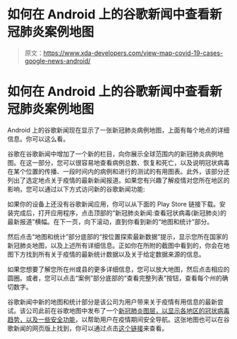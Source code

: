 # 如何在 Android 上的谷歌新闻中查看新冠肺炎案例地图

> 原文：<https://www.xda-developers.com/view-map-covid-19-cases-google-news-android/>

# 如何在 Android 上的谷歌新闻中查看新冠肺炎案例地图

Android 上的谷歌新闻现在显示了一张新冠肺炎病例地图，上面有每个地点的详细信息。你可以这么看。

谷歌在谷歌新闻中增加了一个新的栏目，向你展示全球范围内的新冠肺炎病例地图。在这一部分，您可以很容易地查看病例总数、恢复和死亡，以及说明冠状病毒在某个位置的传播、一段时间内的病例和进行的测试的有用图表。此外，该部分还列出了选定地点关于疫情的最新新闻报道。如果您有兴趣了解疫情对您所在地区的影响，您可以通过以下方式访问新的谷歌新闻功能:

如果你的设备上还没有谷歌新闻应用，你可以从下面的 Play Store 链接下载。安装完成后，打开应用程序，点击顶部的“新冠肺炎新闻:查看冠状病毒(新冠肺炎)的最新报道”横幅。在下一页，向下滚动，直到你看到新的“地图和统计”部分。

然后点击“地图和统计”部分底部的“按位置探索最新数据”提示，显示您所在国家的新冠肺炎地图，以及上述所有详细信息。正如你在所附的截图中看到的，你会在地图下方找到所有关于疫情的最新统计数据以及关于给定数据来源的信息。

如果您想要了解您所在州或县的更多详细信息，您可以放大地图，然后点击相应的圆圈。或者，您可以点击“案例”部分底部的“查看完整列表”按钮，查看每个州的确切数字。

谷歌新闻中新的地图和统计部分是该公司为用户带来关于疫情有用信息的最新尝试。该公司此前在谷歌地图中发布了一个[新冠肺炎图层，以显示各地区的冠状病毒趋势，以及一些](https://www.xda-developers.com/google-maps-covid-19-layer-track-coronavirus-by-region/)[安全功能](https://www.xda-developers.com/google-maps-new-safety-features-covid-19/)，以帮助用户在疫情期间安全导航。这张地图也可以在谷歌新闻的网页版上找到，你可以通过点击[这个链接](https://news.google.com/covid19/map)来查看。